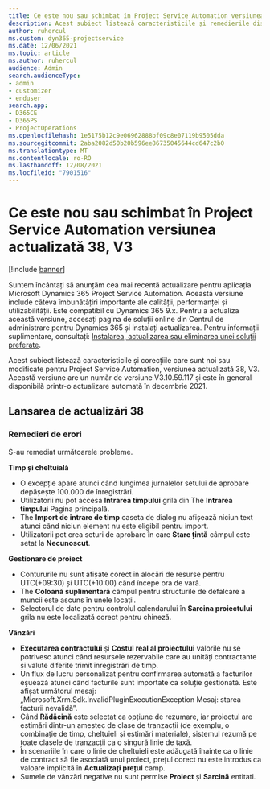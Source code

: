 ```yaml
---
title: Ce este nou sau schimbat în Project Service Automation versiunea actualizată 38, V3
description: Acest subiect listează caracteristicile și remedierile disponibile în Actualizarea Microsoft Dynamics 365 Project Service Automation, versiunea 38, V3.
author: ruhercul
ms.custom: dyn365-projectservice
ms.date: 12/06/2021
ms.topic: article
ms.author: ruhercul
audience: Admin
search.audienceType:
- admin
- customizer
- enduser
search.app:
- D365CE
- D365PS
- ProjectOperations
ms.openlocfilehash: 1e5175b12c9e06962888bf09c8e07119b9505dda
ms.sourcegitcommit: 2aba2082d50b20b596ee86735045644cd647c2b0
ms.translationtype: MT
ms.contentlocale: ro-RO
ms.lasthandoff: 12/08/2021
ms.locfileid: "7901516"
---
```

# <a name="whats-new-or-changed-in-project-service-automation-update-release-38-v3"></a>Ce este nou sau schimbat în Project Service Automation versiunea actualizată 38, V3

[!include [banner](../includes/psa-now-project-operations.md)]

Suntem încântați să anunțăm cea mai recentă actualizare pentru aplicația Microsoft Dynamics 365 Project Service Automation. Această versiune include câteva îmbunătățiri importante ale calității, performanței și utilizabilității. Este compatibil cu Dynamics 365 9.x. Pentru a actualiza această versiune, accesați pagina de soluții online din Centrul de administrare pentru Dynamics 365 și instalați actualizarea. Pentru informații suplimentare, consultați: [Instalarea, actualizarea sau eliminarea unei soluții preferate](/power-platform/admin/install-remove-preferred-solution).

Acest subiect listează caracteristicile și corecțiile care sunt noi sau modificate pentru Project Service Automation, versiunea actualizată 38, V3. Această versiune are un număr de versiune V3.10.59.117 și este în general disponibilă printr-o actualizare automată în decembrie 2021.

## <a name="update-release-38"></a>Lansarea de actualizări 38

### <a name="bug-fixes"></a>Remedieri de erori

S-au remediat următoarele probleme.

**Timp și cheltuială**

- O excepție apare atunci când lungimea jurnalelor setului de aprobare depășește 100.000 de înregistrări.
- Utilizatorii nu pot accesa **Intrarea timpului** grila din The **Intrarea timpului** Pagina principală.
- The **Import de intrare de timp** caseta de dialog nu afișează niciun text atunci când niciun element nu este eligibil pentru import.
- Utilizatorii pot crea seturi de aprobare în care **Stare țintă** câmpul este setat la **Necunoscut**.

**Gestionare de proiect**

- Contururile nu sunt afișate corect în alocări de resurse pentru UTC(+09:30) și UTC(+10:00) când începe ora de vară.
- The **Coloană suplimentară** câmpul pentru structurile de defalcare a muncii este ascuns în unele locații.
- Selectorul de date pentru controlul calendarului în **Sarcina proiectului** grila nu este localizată corect pentru chineză.

**Vânzări**

- **Executarea contractului** și **Costul real al proiectului** valorile nu se potrivesc atunci când resursele rezervabile care au unități contractante și valute diferite trimit înregistrări de timp.
- Un flux de lucru personalizat pentru confirmarea automată a facturilor eșuează atunci când facturile sunt importate ca soluție gestionată. Este afișat următorul mesaj: „Microsoft.Xrm.Sdk.InvalidPluginExecutionException Mesaj: starea facturii nevalidă”.
- Când **Rădăcină** este selectat ca opțiune de rezumare, iar proiectul are estimări dintr-un amestec de clase de tranzacții (de exemplu, o combinație de timp, cheltuieli și estimări materiale), sistemul rezumă pe toate clasele de tranzacții ca o singură linie de taxă.
- În scenariile în care o linie de cheltuieli este adăugată înainte ca o linie de contract să fie asociată unui proiect, prețul corect nu este introdus ca valoare implicită în **Actualizați prețul** camp.
- Sumele de vânzări negative nu sunt permise **Proiect** și **Sarcină** entitati.
